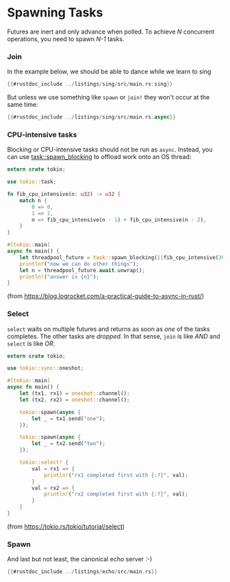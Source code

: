 # Spawning Tasks

Futures are inert and only advance when polled. To achieve <var>N</var>
concurrent operations, you need to spawn <var>N-1</var> tasks.

### Join

In the example below, we should be able to dance while we learn to sing

```rust
{{#rustdoc_include ../listings/sing/src/main.rs:sing}}
```

But unless we use something like `spawn` or `join!` they won't occur at the
same time:

```rust
{{#rustdoc_include ../listings/sing/src/main.rs:async}}
```

### CPU-intensive tasks

Blocking or CPU-intensive tasks should not be run as `async`. Instead, you can
use [task::spawn_blocking](https://dtantsur.github.io/rust-openstack/tokio/task/fn.spawn_blocking.html) to offload work onto an OS thread:

```rust
extern crate tokio;

use tokio::task;

fn fib_cpu_intensive(n: u32) -> u32 {
    match n {
        0 => 0,
        1 => 1,
        n => fib_cpu_intensive(n - 1) + fib_cpu_intensive(n - 2),
    }
}

#[tokio::main]
async fn main() {
    let threadpool_future = task::spawn_blocking(||fib_cpu_intensive(30));
    println!("now we can do other things");
    let n = threadpool_future.await.unwrap();
    println!("answer is {n}");
}
```

(from https://blog.logrocket.com/a-practical-guide-to-async-in-rust/)

### Select

`select` waits on multiple futures and returns as soon as *one* of the tasks
completes. The other tasks are *dropped*. In that sense, `join` is like
<var>AND</var> and `select` is like <var>OR</var>.

```rust
extern crate tokio;

use tokio::sync::oneshot;

#[tokio::main]
async fn main() {
    let (tx1, rx1) = oneshot::channel();
    let (tx2, rx2) = oneshot::channel();

    tokio::spawn(async {
        let _ = tx1.send("one");
    });

    tokio::spawn(async {
        let _ = tx2.send("two");
    });

    tokio::select! {
        val = rx1 => {
            println!("rx1 completed first with {:?}", val);
        }
        val = rx2 => {
            println!("rx2 completed first with {:?}", val);
        }
    }
}
```

(from https://tokio.rs/tokio/tutorial/select)

### Spawn

And last but not least, the canonical echo server :-)

```rust
{{#rustdoc_include ../listings/echo/src/main.rs}}
```





